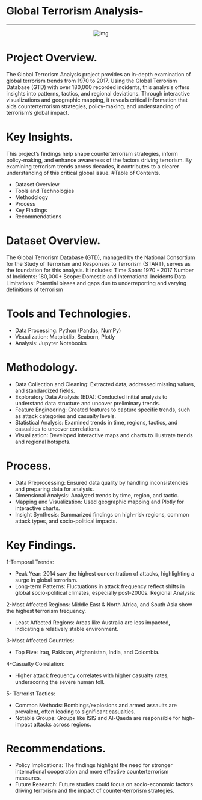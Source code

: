# Global Terrorism Analysis-
---
<p align="center">
  <img src="https://github.com/user-attachments/assets/07ce0af8-e15a-4dc6-8cb4-851db4869e5d" alt="img">
</p>


# Project Overview.
The Global Terrorism Analysis project provides an in-depth examination of global terrorism trends from 1970 to 2017. Using the Global Terrorism Database (GTD) with over 180,000 recorded incidents, this analysis offers insights into patterns, tactics, and regional deviations. Through interactive visualizations and geographic mapping, it reveals critical information that aids counterterrorism strategies, policy-making, and understanding of terrorism’s global impact.
# Key Insights.
This project’s findings help shape counterterrorism strategies, inform policy-making, and enhance awareness of the factors driving terrorism. By examining terrorism trends across decades, it contributes to a clearer understanding of this critical global issue.
#Table of Contents.
+ Dataset Overview
+ Tools and Technologies
+ Methodology
+ Process
+ Key Findings
+ Recommendations
# Dataset Overview.
The Global Terrorism Database (GTD), managed by the National Consortium for the Study of Terrorism and Responses to Terrorism (START), serves as the foundation for this analysis. It includes:
Time Span: 1970 - 2017
Number of Incidents: 180,000+
Scope: Domestic and International Incidents
Data Limitations: Potential biases and gaps due to underreporting and varying definitions of terrorism
# Tools and Technologies.
+ Data Processing: Python (Pandas, NumPy)
+ Visualization: Matplotlib, Seaborn, Plotly
+ Analysis: Jupyter Notebooks
# Methodology.
+ Data Collection and Cleaning: Extracted data, addressed missing values, and standardized fields.
+ Exploratory Data Analysis (EDA): Conducted initial analysis to understand data structure and uncover preliminary trends.
+ Feature Engineering: Created features to capture specific trends, such as attack categories and casualty levels.
+ Statistical Analysis: Examined trends in time, regions, tactics, and casualties to uncover correlations.
+ Visualization: Developed interactive maps and charts to illustrate trends and regional hotspots.
# Process.
+ Data Preprocessing: Ensured data quality by handling inconsistencies and preparing data for analysis.
+ Dimensional Analysis: Analyzed trends by time, region, and tactic.
+ Mapping and Visualization: Used geographic mapping and Plotly for interactive charts.
+ Insight Synthesis: Summarized findings on high-risk regions, common attack types, and socio-political impacts.
# Key Findings.
1-Temporal Trends:
+ Peak Year: 2014 saw the highest concentration of attacks, highlighting a surge in global terrorism.
+ Long-term Patterns: Fluctuations in attack frequency reflect shifts in global socio-political climates, especially post-2000s.
  Regional Analysis:

2-Most Affected Regions: Middle East & North Africa, and South Asia show the highest terrorism frequency.
  + Least Affected Regions: Areas like Australia are less impacted, indicating a relatively stable environment.

3-Most Affected Countries:
+ Top Five: Iraq, Pakistan, Afghanistan, India, and Colombia.

4-Casualty Correlation:
+ Higher attack frequency correlates with higher casualty rates, underscoring the severe human toll.

5- Terrorist Tactics:
+ Common Methods: Bombings/explosions and armed assaults are prevalent, often leading to significant casualties.
+ Notable Groups: Groups like ISIS and Al-Qaeda are responsible for high-impact attacks across regions.

# Recommendations.
+ Policy Implications: The findings highlight the need for stronger international cooperation and more effective counterterrorism measures.
+ Future Research: Future studies could focus on socio-economic factors driving terrorism and the impact of counter-terrorism strategies.
